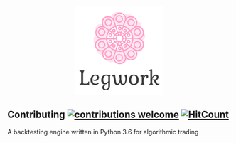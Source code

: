 <div style="text-align:center">
<img src="./legwork_200x200.png" alt="legwork">
</div>

## Contributing [![contributions welcome](https://img.shields.io/badge/contributions-welcome-brightgreen.svg?style=flat)](https://github.com/dwyl/esta/issues) [![HitCount](http://hits.dwyl.io/sebasslash/legwork.svg)](http://hits.dwyl.io/sebasslash/legwork)

A backtesting engine written in Python 3.6 for algorithmic trading
